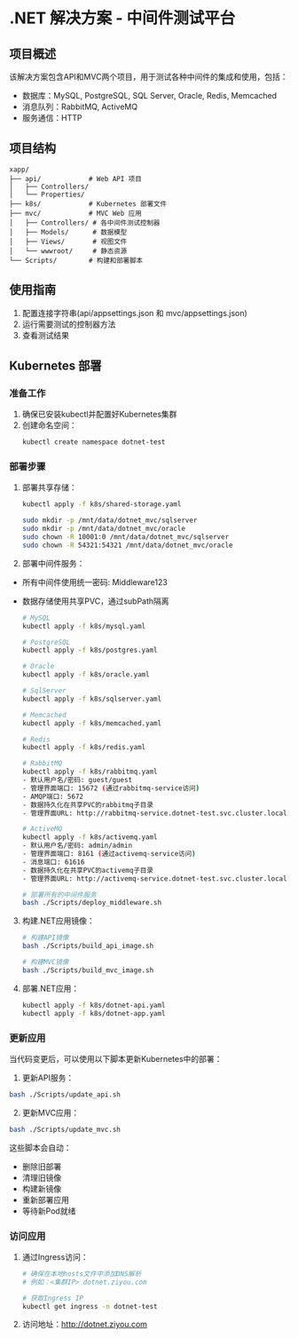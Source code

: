 # .NET 解决方案 - 中间件测试平台

## 项目概述
该解决方案包含API和MVC两个项目，用于测试各种中间件的集成和使用，包括：
- 数据库：MySQL, PostgreSQL, SQL Server, Oracle, Redis, Memcached
- 消息队列：RabbitMQ, ActiveMQ
- 服务通信：HTTP

## 项目结构
```
xapp/
├── api/            # Web API 项目
│   ├── Controllers/
│   └── Properties/
├── k8s/            # Kubernetes 部署文件
├── mvc/            # MVC Web 应用
│   ├── Controllers/ # 各中间件测试控制器
│   ├── Models/      # 数据模型
│   ├── Views/       # 视图文件
│   └── wwwroot/     # 静态资源
└── Scripts/        # 构建和部署脚本
```

## 使用指南
1. 配置连接字符串(api/appsettings.json 和 mvc/appsettings.json)
2. 运行需要测试的控制器方法
3. 查看测试结果

## Kubernetes 部署

### 准备工作
1. 确保已安装kubectl并配置好Kubernetes集群
2. 创建命名空间：
   ```bash
   kubectl create namespace dotnet-test
   ```

### 部署步骤

1. 部署共享存储：
   ```bash
   kubectl apply -f k8s/shared-storage.yaml
   
   sudo mkdir -p /mnt/data/dotnet_mvc/sqlserver
   sudo mkdir -p /mnt/data/dotnet_mvc/oracle
   sudo chown -R 10001:0 /mnt/data/dotnet_mvc/sqlserver
   sudo chown -R 54321:54321 /mnt/data/dotnet_mvc/oracle
   ```

2. 部署中间件服务：

- 所有中间件使用统一密码: Middleware123
- 数据存储使用共享PVC，通过subPath隔离

   ```bash
   # MySQL
   kubectl apply -f k8s/mysql.yaml

   # PostgreSQL
   kubectl apply -f k8s/postgres.yaml
   
   # Oracle
   kubectl apply -f k8s/oracle.yaml
   
   # SqlServer
   kubectl apply -f k8s/sqlserver.yaml

   # Memcached
   kubectl apply -f k8s/memcached.yaml

   # Redis
   kubectl apply -f k8s/redis.yaml
   
   # RabbitMQ
   kubectl apply -f k8s/rabbitmq.yaml
   - 默认用户名/密码: guest/guest
   - 管理界面端口: 15672 (通过rabbitmq-service访问)
   - AMQP端口: 5672
   - 数据持久化在共享PVC的rabbitmq子目录
   - 管理界面URL: http://rabbitmq-service.dotnet-test.svc.cluster.local:15672

   # ActiveMQ
   kubectl apply -f k8s/activemq.yaml
   - 默认用户名/密码: admin/admin
   - 管理界面端口: 8161 (通过activemq-service访问)
   - 消息端口: 61616
   - 数据持久化在共享PVC的activemq子目录
   - 管理界面URL: http://activemq-service.dotnet-test.svc.cluster.local:8161

   # 部署所有的中间件服务
   bash ./Scripts/deploy_middleware.sh
   ```

3. 构建.NET应用镜像：
   ```bash
   # 构建API镜像
   bash ./Scripts/build_api_image.sh

   # 构建MVC镜像
   bash ./Scripts/build_mvc_image.sh
   ```

4. 部署.NET应用：
   ```bash
   kubectl apply -f k8s/dotnet-api.yaml
   kubectl apply -f k8s/dotnet-app.yaml
   ```

### 更新应用
当代码变更后，可以使用以下脚本更新Kubernetes中的部署：

1. 更新API服务：
```bash
bash ./Scripts/update_api.sh
```

2. 更新MVC应用：
```bash
bash ./Scripts/update_mvc.sh
```

这些脚本会自动：
- 删除旧部署
- 清理旧镜像
- 构建新镜像
- 重新部署应用
- 等待新Pod就绪

### 访问应用
1. 通过Ingress访问：
   ```bash
   # 确保在本地hosts文件中添加DNS解析
   # 例如：<集群IP> dotnet.ziyou.com
   
   # 获取Ingress IP
   kubectl get ingress -n dotnet-test
   ```
2. 访问地址：http://dotnet.ziyou.com